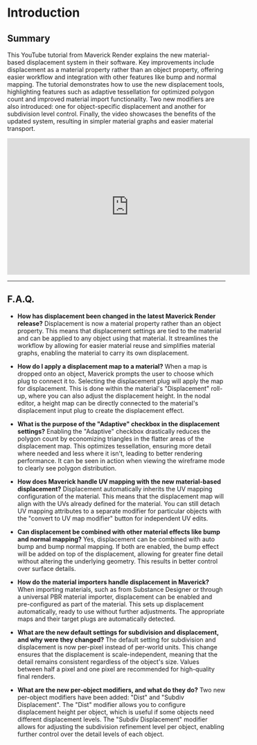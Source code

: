 # Introduction

## Summary

This YouTube tutorial from Maverick Render explains the new material-based displacement system in their software. Key improvements include displacement as a material property rather than an object property, offering easier workflow and integration with other features like bump and normal mapping. The tutorial demonstrates how to use the new displacement tools, highlighting features such as adaptive tessellation for optimized polygon count and improved material import functionality. Two new modifiers are also introduced: one for object-specific displacement and another for subdivision level control. Finally, the video showcases the benefits of the updated system, resulting in simpler material graphs and easier material transport.

<iframe width="560" height="315" src="https://www.youtube.com/embed/Dq006yPfx5U?si=pIG3VTJnh1XSL5u9" title="YouTube video player" frameborder="0" allow="accelerometer; autoplay; clipboard-write; encrypted-media; gyroscope; picture-in-picture; web-share" referrerpolicy="strict-origin-when-cross-origin" allowfullscreen></iframe>

---

## F.A.Q.


- **How has displacement been changed in the latest Maverick Render release?**
Displacement is now a material property rather than an object property. This means that displacement settings are tied to the material and can be applied to any object using that material. It streamlines the workflow by allowing for easier material reuse and simplifies material graphs, enabling the material to carry its own displacement.

- **How do I apply a displacement map to a material?**
When a map is dropped onto an object, Maverick prompts the user to choose which plug to connect it to. Selecting the displacement plug will apply the map for displacement. This is done within the material's "Displacement" roll-up, where you can also adjust the displacement height. In the nodal editor, a height map can be directly connected to the material's displacement input plug to create the displacement effect.

- **What is the purpose of the "Adaptive" checkbox in the displacement settings?**
Enabling the "Adaptive" checkbox drastically reduces the polygon count by economizing triangles in the flatter areas of the displacement map. This optimizes tessellation, ensuring more detail where needed and less where it isn't, leading to better rendering performance. It can be seen in action when viewing the wireframe mode to clearly see polygon distribution.

- **How does Maverick handle UV mapping with the new material-based displacement?**
Displacement automatically inherits the UV mapping configuration of the material. This means that the displacement map will align with the UVs already defined for the material. You can still detach UV mapping attributes to a separate modifier for particular objects with the "convert to UV map modifier" button for independent UV edits.

- **Can displacement be combined with other material effects like bump and normal mapping?**
Yes, displacement can be combined with auto bump and bump normal mapping. If both are enabled, the bump effect will be added on top of the displacement, allowing for greater fine detail without altering the underlying geometry. This results in better control over surface details.

- **How do the material importers handle displacement in Maverick?**
When importing materials, such as from Substance Designer or through a universal PBR material importer, displacement can be enabled and pre-configured as part of the material. This sets up displacement automatically, ready to use without further adjustments. The appropriate maps and their target plugs are automatically detected.

- **What are the new default settings for subdivision and displacement, and why were they changed?**
The default setting for subdivision and displacement is now per-pixel instead of per-world units. This change ensures that the displacement is scale-independent, meaning that the detail remains consistent regardless of the object's size. Values between half a pixel and one pixel are recommended for high-quality final renders.

- **What are the new per-object modifiers, and what do they do?**
Two new per-object modifiers have been added: "Dist" and "Subdiv Displacement". The "Dist" modifier allows you to configure displacement height per object, which is useful if some objects need different displacement levels. The "Subdiv Displacement" modifier allows for adjusting the subdivision refinement level per object, enabling further control over the detail levels of each object.